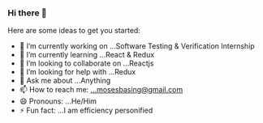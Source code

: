 ### Hi there 👋


Here are some ideas to get you started:

- 🔭 I’m currently working on ...Software Testing & Verification Internship
- 🌱 I’m currently learning ...React & Redux
- 👯 I’m looking to collaborate on ...Reactjs
- 🤔 I’m looking for help with ...Redux
- 💬 Ask me about ...Anything
- 📫 How to reach me: ...mosesbasing@gmail.com
- 😄 Pronouns: ...He/Him
- ⚡ Fun fact: ...I am efficiency personified 

